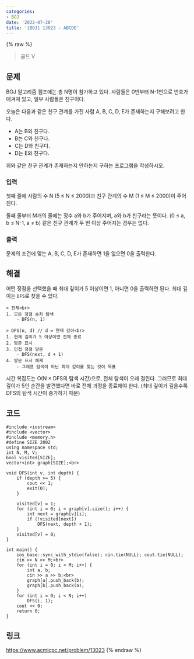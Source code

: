 ```yaml
---
categories:
- BOJ
date: '2022-07-28'
title: '[BOJ] 13023 - ABCDE'
---
```


{% raw %}
> 골드 V<br>

## 문제
BOJ 알고리즘 캠프에는 총 N명이 참가하고 있다. 사람들은 0번부터 N-1번으로 번호가 매겨져 있고, 일부 사람들은 친구이다.

오늘은 다음과 같은 친구 관계를 가진 사람 A, B, C, D, E가 존재하는지 구해보려고 한다.

-   A는 B와 친구다.
-   B는 C와 친구다.
-   C는 D와 친구다.
-   D는 E와 친구다.

위와 같은 친구 관계가 존재하는지 안하는지 구하는 프로그램을 작성하시오.

### 입력
첫째 줄에 사람의 수 N (5 ≤ N ≤ 2000)과 친구 관계의 수 M (1 ≤ M ≤ 2000)이 주어진다.

둘째 줄부터 M개의 줄에는 정수 a와 b가 주어지며, a와 b가 친구라는 뜻이다. (0 ≤ a, b ≤ N-1, a ≠ b) 같은 친구 관계가 두 번 이상 주어지는 경우는 없다.

### 출력
문제의 조건에 맞는 A, B, C, D, E가 존재하면 1을 없으면 0을 출력한다.

## 해결
어떤 정점을 선택했을 때 최대 깊이가 5 이상이면 1, 아니면 0을 출력하면 된다. 최대 깊이는 `DFS`로 찾을 수 있다.
```
> 전체<br>
1. 모든 정점 순차 탐색
	- DFS(n, 1)

> DFS(n, d) // d = 현재 깊이<br>
1. 현재 깊이가 5 이상이면 전체 종료
2. 방문 표시
3. 인접 정점 방문
	- DFS(next, d + 1)
4. 방문 표시 해제
	- 그래프 탐색이 아닌 최대 깊이를 찾는 것이 목표
```

시간 복잡도는 O(N × DFS의 탐색 시간)으로, 전체 탐색이 오래 걸린다. 그러므로 최대 깊이가 5인 순간을 발견했다면 바로 전체 과정을 종료해야 한다. (최대 깊이가 깊을수록 DFS의 탐색 시간이 증가하기 때문)

## 코드
```
#include <iostream>
#include <vector>
#include <memory.h>
#define SIZE 2002
using namespace std;
int N, M, V;
bool visited[SIZE];
vector<int> graph[SIZE];<br>

void DFS(int v, int depth) {
	if (depth >= 5) {
		cout << 1;
		exit(0);
	}

	visited[v] = 1;
	for (int i = 0; i < graph[v].size(); i++) {
		int next = graph[v][i];
		if (!visited[next])
			DFS(next, depth + 1);
	}
	visited[v] = 0;
}

int main() {
	ios_base::sync_with_stdio(false); cin.tie(NULL); cout.tie(NULL);
	cin >> N >> M;<br>
	for (int i = 0; i < M; i++) {
		int a, b;
		cin >> a >> b;<br>
		graph[a].push_back(b);
		graph[b].push_back(a);
	}
	for (int i = 0; i < N; i++)
		DFS(i, 1);
	cout << 0;
	return 0;
}
```

## 링크
https://www.acmicpc.net/problem/13023
{% endraw %}